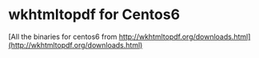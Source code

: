 # wkhtmltopdf for Centos6

[All the binaries for centos6 from http://wkhtmltopdf.org/downloads.html](http://wkhtmltopdf.org/downloads.html)